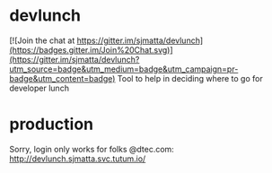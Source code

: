 # devlunch

[![Join the chat at https://gitter.im/sjmatta/devlunch](https://badges.gitter.im/Join%20Chat.svg)](https://gitter.im/sjmatta/devlunch?utm_source=badge&utm_medium=badge&utm_campaign=pr-badge&utm_content=badge)
Tool to help in deciding where to go for developer lunch

# production
Sorry, login only works for folks @dtec.com: http://devlunch.sjmatta.svc.tutum.io/
